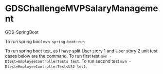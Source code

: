 # GDSChallengeMVPSalaryManagement
GDS-SpringBoot

To run spring boot `mvn spring-boot:run`

To run spring boot test,
as I have split User story 1 and User story 2 unit test cases below are the command.
To run first test `mvn -Dtest=EmployeeControllerTests test`.
To run second test `mvn -Dtest=EmployeeControllerTestsUS2 test`.
